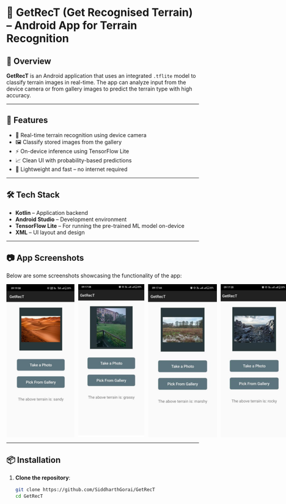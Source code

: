 # 📱 GetRecT (Get Recognised Terrain) – Android App for Terrain Recognition

## 🚀 Overview

**GetRecT** is an Android application that uses an integrated `.tflite` model to classify terrain images in real-time. The app can analyze input from the device camera or from gallery images to predict the terrain type with high accuracy.

---

## 📲 Features

- 📸 Real-time terrain recognition using device camera
- 🖼️ Classify stored images from the gallery
- ⚡ On-device inference using TensorFlow Lite
- 📈 Clean UI with probability-based predictions
- 🧠 Lightweight and fast – no internet required

---

## 🛠️ Tech Stack

- **Kotlin** – Application backend
- **Android Studio** – Development environment
- **TensorFlow Lite** – For running the pre-trained ML model on-device
- **XML** – UI layout and design

---

## 📷 App Screenshots

Below are some screenshots showcasing the functionality of the app:

<div style="display: flex; justify-content: space-between;">
    <img src="Screenshots/img1.png" alt="Screenshot 1" width="200" height="400" style="margin-right: 10px;">
    <img src="Screenshots/img2.png" alt="Screenshot 2" width="200" height="400" style="margin-right: 10px;">
    <img src="Screenshots/img3.png" alt="Screenshot 3" width="200" height="400" style="margin-right: 10px;">
    <img src="Screenshots/img4.png" alt="Screenshot 4" width="200" height="400">
</div>

---

## 📦 Installation

1. **Clone the repository**:
   ```bash
   git clone https://github.com/SiddharthGorai/GetRecT
   cd GetRecT
